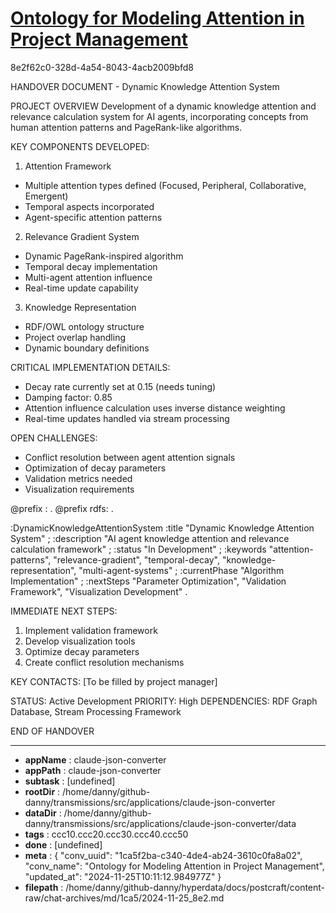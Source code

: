 # [Ontology for Modeling Attention in Project Management](https://claude.ai/chat/1ca5f2ba-c340-4de4-ab24-3610c0fa8a02)

8e2f62c0-328d-4a54-8043-4acb2009bfd8

 

HANDOVER DOCUMENT - Dynamic Knowledge Attention System

PROJECT OVERVIEW
Development of a dynamic knowledge attention and relevance calculation system for AI agents, incorporating concepts from human attention patterns and PageRank-like algorithms.

KEY COMPONENTS DEVELOPED:

1. Attention Framework
- Multiple attention types defined (Focused, Peripheral, Collaborative, Emergent)
- Temporal aspects incorporated
- Agent-specific attention patterns

2. Relevance Gradient System
- Dynamic PageRank-inspired algorithm
- Temporal decay implementation
- Multi-agent attention influence
- Real-time update capability

3. Knowledge Representation
- RDF/OWL ontology structure
- Project overlap handling
- Dynamic boundary definitions

CRITICAL IMPLEMENTATION DETAILS:
- Decay rate currently set at 0.15 (needs tuning)
- Damping factor: 0.85
- Attention influence calculation uses inverse distance weighting
- Real-time updates handled via stream processing

OPEN CHALLENGES:
- Conflict resolution between agent attention signals
- Optimization of decay parameters
- Validation metrics needed
- Visualization requirements

<antArtifact identifier="project-summary" type="application/vnd.ant.code" language="turtle" title="Project Summary in RDF">
@prefix : <http://example.org/projectsummary#> .
@prefix rdfs: <http://www.w3.org/2000/01/rdf-schema#> .

:DynamicKnowledgeAttentionSystem
    :title "Dynamic Knowledge Attention System" ;
    :description "AI agent knowledge attention and relevance calculation framework" ;
    :status "In Development" ;
    :keywords "attention-patterns",
              "relevance-gradient",
              "temporal-decay",
              "knowledge-representation",
              "multi-agent-systems" ;
    :currentPhase "Algorithm Implementation" ;
    :nextSteps "Parameter Optimization",
               "Validation Framework",
               "Visualization Development" .
</antArtifact>

IMMEDIATE NEXT STEPS:
1. Implement validation framework
2. Develop visualization tools
3. Optimize decay parameters
4. Create conflict resolution mechanisms

KEY CONTACTS:
[To be filled by project manager]

STATUS: Active Development
PRIORITY: High
DEPENDENCIES: RDF Graph Database, Stream Processing Framework

END OF HANDOVER

---

* **appName** : claude-json-converter
* **appPath** : claude-json-converter
* **subtask** : [undefined]
* **rootDir** : /home/danny/github-danny/transmissions/src/applications/claude-json-converter
* **dataDir** : /home/danny/github-danny/transmissions/src/applications/claude-json-converter/data
* **tags** : ccc10.ccc20.ccc30.ccc40.ccc50
* **done** : [undefined]
* **meta** : {
  "conv_uuid": "1ca5f2ba-c340-4de4-ab24-3610c0fa8a02",
  "conv_name": "Ontology for Modeling Attention in Project Management",
  "updated_at": "2024-11-25T10:11:12.984977Z"
}
* **filepath** : /home/danny/github-danny/hyperdata/docs/postcraft/content-raw/chat-archives/md/1ca5/2024-11-25_8e2.md